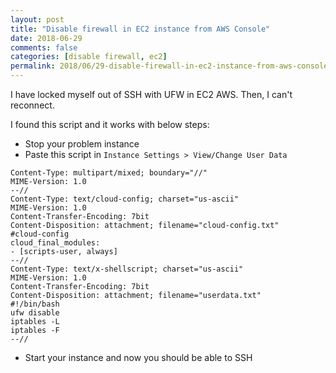 ```yaml
---
layout: post
title: "Disable firewall in EC2 instance from AWS Console"
date: 2018-06-29
comments: false
categories: [disable firewall, ec2]
permalink: 2018/06/29-disable-firewall-in-ec2-instance-from-aws-console
---
```


I have locked myself out of SSH with UFW in EC2 AWS. Then, I can't reconnect.

I found this script and it works with below steps:

- Stop your problem instance
- Paste this script in `Instance Settings > View/Change User Data`

```
Content-Type: multipart/mixed; boundary="//"
MIME-Version: 1.0
--//
Content-Type: text/cloud-config; charset="us-ascii"
MIME-Version: 1.0
Content-Transfer-Encoding: 7bit
Content-Disposition: attachment; filename="cloud-config.txt"
#cloud-config
cloud_final_modules:
- [scripts-user, always]
--//
Content-Type: text/x-shellscript; charset="us-ascii"
MIME-Version: 1.0
Content-Transfer-Encoding: 7bit
Content-Disposition: attachment; filename="userdata.txt"
#!/bin/bash
ufw disable
iptables -L
iptables -F
--//
```

- Start your instance and now you should be able to SSH
